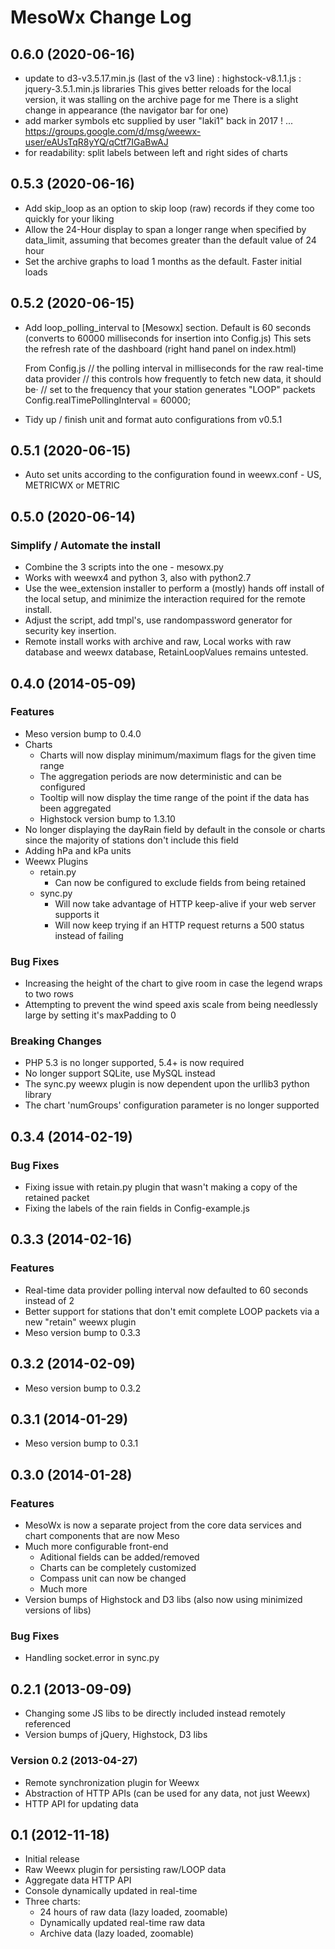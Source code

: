 # MesoWx Change Log #

## 0.6.0 (2020-06-16) ##

* update to d3-v3.5.17.min.js (last of the v3 line) : highstock-v8.1.1.js : jquery-3.5.1.min.js libraries
  This gives better reloads for the local version, it was stalling on the archive page for me
  There is a slight change in appearance (the navigator bar for one)
* add marker symbols etc supplied by user "laki1" back in 2017 ! ...
  https://groups.google.com/d/msg/weewx-user/eAUsTqR8yYQ/qCtf7IGaBwAJ
* for readability: split labels between left and right sides of charts

## 0.5.3 (2020-06-16) ##

* Add skip_loop as an option to skip loop (raw) records if they come too quickly for your liking
* Allow the 24-Hour display to span a longer range when specified by data_limit, assuming that
    becomes greater than the default value of 24 hour
* Set the archive graphs to load 1 months as the default. Faster initial loads

## 0.5.2 (2020-06-15) ##

* Add loop_polling_interval to [Mesowx] section. Default is 60 seconds (converts to
    60000 milliseconds for insertion into Config.js) This sets the refresh rate of the
    dashboard (right hand panel on index.html)

    From Config.js
    // the polling interval in milliseconds for the raw real-time data provider
    // this controls how frequently to fetch new data, it should be·
    // set to the frequency that your station generates "LOOP" packets
    Config.realTimePollingInterval = 60000;
* Tidy up / finish unit and format auto configurations from v0.5.1

## 0.5.1 (2020-06-15) ##

* Auto set units according to the configuration found in weewx.conf - US, METRICWX or METRIC

## 0.5.0 (2020-06-14) ##

### Simplify / Automate the install
* Combine the 3 scripts into the one - mesowx.py
* Works with weewx4 and python 3, also with python2.7
* Use the wee_extension installer to perform a (mostly) hands off install of the local setup,
    and minimize the interaction required for the remote install.
* Adjust the script, add tmpl's, use randompassword generator for security key insertion.
* Remote install works with archive and raw, Local works with raw database and weewx database,
    RetainLoopValues remains untested.

## 0.4.0 (2014-05-09) ##

### Features
* Meso version bump to 0.4.0
* Charts
    * Charts will now display minimum/maximum flags for the given time range
    * The aggregation periods are now deterministic and can be configured
    * Tooltip will now display the time range of the point if the data has been aggregated
    * Highstock version bump to 1.3.10
* No longer displaying the dayRain field by default in the console or charts since the majority
  of stations don't include this field
* Adding hPa and kPa units
* Weewx Plugins
    * retain.py
        * Can now be configured to exclude fields from being retained
    * sync.py 
        * Will now take advantage of HTTP keep-alive if your web server supports it
        * Will now keep trying if an HTTP request returns a 500 status instead of failing

### Bug Fixes
* Increasing the height of the chart to give room in case the legend wraps to two rows
* Attempting to prevent the wind speed axis scale from being needlessly large by setting it's
  maxPadding to 0

### Breaking Changes
* PHP 5.3 is no longer supported, 5.4+ is now required
* No longer support SQLite, use MySQL instead
* The sync.py weewx plugin is now dependent upon the urllib3 python library
* The chart 'numGroups' configuration parameter is no longer supported


## 0.3.4 (2014-02-19) ##

### Bug Fixes
* Fixing issue with retain.py plugin that wasn't making a copy of the retained packet
* Fixing the labels of the rain fields in Config-example.js


## 0.3.3 (2014-02-16) ##

### Features
* Real-time data provider polling interval now defaulted to 60 seconds instead of 2
* Better support for stations that don't emit complete LOOP packets via a new "retain" weewx plugin 
* Meso version bump to 0.3.3


## 0.3.2 (2014-02-09) ##
* Meso version bump to 0.3.2


## 0.3.1 (2014-01-29) ##
* Meso version bump to 0.3.1


## 0.3.0 (2014-01-28) ##

### Features
* MesoWx is now a separate project from the core data services and chart components that are now Meso
* Much more configurable front-end
    * Aditional fields can be added/removed
    * Charts can be completely customized
    * Compass unit can now be changed
    * Much more
* Version bumps of Highstock and D3 libs (also now using minimized versions of libs)

### Bug Fixes
* Handling socket.error in sync.py


## 0.2.1 (2013-09-09) ##

* Changing some JS libs to be directly included instead remotely referenced
* Version bumps of jQuery, Highstock, D3 libs


### Version 0.2 (2013-04-27) ###

* Remote synchronization plugin for Weewx
* Abstraction of HTTP APIs (can be used for any data, not just Weewx)
* HTTP API for updating data


## 0.1 (2012-11-18) ##

* Initial release
* Raw Weewx plugin for persisting raw/LOOP data
* Aggregate data HTTP API
* Console dynamically updated in real-time
* Three charts:
    * 24 hours of raw data (lazy loaded, zoomable)
    * Dynamically updated real-time raw data
    * Archive data (lazy loaded, zoomable)

